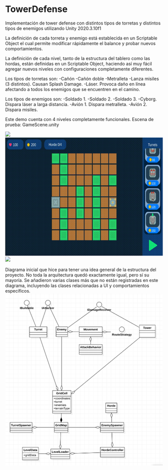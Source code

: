# TowerDefense

Implementación de tower defense con distintos tipos de torretas y distintos tipos de enemigos utilizando Unity 2020.3.10f1

La definición de cada torreta y enemigo está establecida en un Scriptable Object el cual permite modificar rápidamente
el balance y probar nuevos comportamientos.

La definición de cada nivel, tanto de la estructura del tablero como las hordas, están definidas en un Scriptable Object,
haciendo así muy fácil agregar nuevos niveles con configuraciones completamente diferentes.

Los tipos de torretas son:
-Cañón
-Cañón doble
-Metralleta
-Lanza misiles (3 distintos). Causan Splash Damage.
-Láser. Provoca daño en línea afectando a todos los enemigos que se encuentren en el camino.

Los tipos de enemigos son:
-Soldado 1.
-Soldado 2.
-Soldado 3.
-Cyborg. Dispara láser a larga distancia.
-Avión 1. Dispara metralleta.
-Avión 2. Dispara misiles.

Este demo cuenta con 4 niveles completamente funcionales. 
Escena de prueba: GameScene.unity

![](Level1.gif)![](Level2.gif)![](level3.gif)

Diagrama inicial que hice para tener una idea general de la estructura del proyecto. No toda la arquitectura quedó exactamente igual, pero sí su mayoría.
Se añadieron varias clases más que no están registradas en este diagrama, incluyendo las clases relacionadas a UI y comportamientos específicos.
![](TowerDefense/Assets/_Core/Classes1.png)

